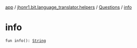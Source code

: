 [app](../../index.md) / [jhonr1.bit.language_translator.helpers](../index.md) / [Questions](index.md) / [info](./info.md)

# info

`fun info(): `[`String`](https://kotlinlang.org/api/latest/jvm/stdlib/kotlin/-string/index.html)